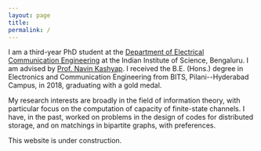 ```yaml
---
layout: page
title: 
permalink: /
---
```



I am a third-year PhD student at the [Department of Electrical Communication Engineering](https://ece.iisc.ac.in/) at the Indian Institute of Science, Bengaluru. I am advised by [Prof. Navin Kashyap](https://ece.iisc.ac.in/~nkashyap/). I received the B.E. (Hons.) degree in Electronics and Communication Engineering from BITS, Pilani--Hyderabad Campus, in 2018, graduating with a gold medal. 

My research interests are broadly in the field of information theory, with particular focus on the computation of capacity of finite-state channels. I have, in the past, worked on problems in the design of codes for distributed storage, and on matchings in bipartite graphs, with preferences.

This website is under construction.
